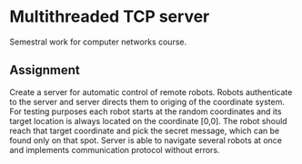 # Multithreaded TCP server
Semestral work for computer networks course.
## Assignment
Create a server for automatic control of remote robots. Robots authenticate to the server and server directs them to origing of the coordinate system. For testing purposes each robot starts at the random coordinates and its target location is always located on the coordinate [0,0]. The robot should reach that target coordinate and pick the secret message, which can be found only on that spot. Server is able to navigate several robots at once and implements communication protocol without errors.
## 